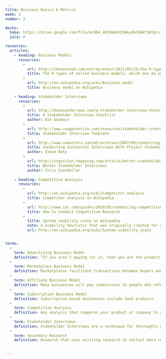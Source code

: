 ```yaml
---
title: Business Basics & Metrics
week: 2
number: 2

decks:
  haba: https://drive.google.com/file/d/0B4_dUIH6mEXZUWsydmlBbkY1WTg/view?usp=sharing
  jala: #

resources:
  articles:
    - heading: Business Models
      resources:
        -
          url: http://thenextweb.com/entrepreneur/2011/05/25/the-9-types-of-online-business-models-which-one-do-you-use/
          title: The 9 types of online business models; which one do you use?
        -
          url: http://en.wikipedia.org/wiki/Business_model
          title: Business model on Wikipedia
  
    - heading: Stakeholder Interviews
      resources:
        -
          url: http://boxesandarrows.com/a-stakeholder-interview-checklist/
          title: A Stakeholder Interview Checklist
          author: Kim Goodwin
        -
          url: http://www.uxapprentice.com/resources/stakeholder-interview-template/
          title: Stakeholder Interview Template
        -
          url: http://www.uxmatters.com/mt/archives/2007/09/conducting-successful-interviews-with-project-stakeholders.php
          title: Conducting Successful Interviews With Project Stakeholders
          author: Steve Baty
        -
          url: http://cognition.happycog.com/article/better-stakeholder-interviews
          title: Better Stakeholder Interviews
          author: Chris Cashdollar
  
    - heading: Competitive Analysis
      resources:
        -
          url: http://en.wikipedia.org/wiki/Competitor_analysis
          title: Competitor analysis on Wikipedia
        -
          url: http://www.inc.com/guides/2010/05/conducting-competitive-research.html
          title: How to Conduct Competitive Research
        -
          title: System usability scale on Wikipedia
          note: A usability heuristic that was originally created for competitive analysis
          url: http://en.wikipedia.org/wiki/System_usability_scale


terms:
  -
    term: Advertising Business Model
    definition: “If you aren’t paying for it, then you are the product.” Most social networks and search engines make money by selling advertising.
  -
    term: Marketplace Business Model
    definition: Marketplaces facilitate transactions between buyers and sellers and take a small cut.
  -
    term: Affiliate Business Model
    definition: Many businesses will pay commissions to people who refer customers to them.
  -
    term: Subscription Business Model
    definition: Subscription-based businesses include SaaS products.
  -
    term: Competitive Analysis
    definition: Any analysis that compares your product or company to your competitors(‘). Competitive analysis for the purpose of UX research typically focuses on the product, its features, its audience, and its usability.
  -
    term: Stakeholder Interviews
    definition: Stakeholder Interviews are a technique for thoroughly gathering project requirements by interviewing the various stakeholders.
  -
    term: Secondary Research
    definition: Research that uses existing research to collect data relevant to the problem. Contrast this with primary research, where data comes from new surveys, interviews, or experiments.


---
```

